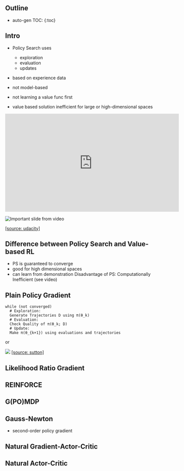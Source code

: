 <script type="text/javascript" async
  src="https://cdnjs.cloudflare.com/ajax/libs/mathjax/2.7.1/MathJax.js?config=TeX-MML-AM_CHTML">
</script>

## Outline
* auto-gen TOC:
{:toc}

## Intro
* Policy Search uses
    - exploration
    - evaluation
    - updates
* based on experience data
* not model-based
* not learning a value func first

* value based solution inefficient for large or high-dimensional spaces

<iframe width="560" height="315" src="https://www.youtube.com/embed/bJMib3EPwAE" frameborder="0" allowfullscreen></iframe>

![Important slide from video](https://farm5.staticflickr.com/4313/36102858632_afe96bc2ed_z_d.jpg)

[[source: udacity]](https://ct2034.github.io/reinforcement_learning_summary/references.html#udacity-course-reinforcement-learning)

## Difference between Policy Search and Value-based RL
* PS is guaranteed to converge
* good for high dimensional spaces
* can learn from demonstration
Disadvantage of PS: Computationally Inefficient (see video)

## Plain Policy Gradient
```
while (not converged)
  # Exploration:
  Generate Trajectories D using π(θ_k)
  # Evaluation: 
  Check Quality of π(θ_k; D)
  # Update:
  Make π(θ_{k+1}) using evaluations and trajectories
```
or

![](http://incompleteideas.net/sutton/book/ebook/pseudotmp1.png)
[[source: sutton]](https://ct2034.github.io/reinforcement_learning_summary/references.html#sutton-and-barto-reinforcement-learning-an-introduction)


## Likelihood Ratio Gradient

## REINFORCE

## G(PO)MDP

## Gauss-Newton 
* second-order policy gradient

## Natural Gradient-Actor-Critic
## Natural Actor-Critic
